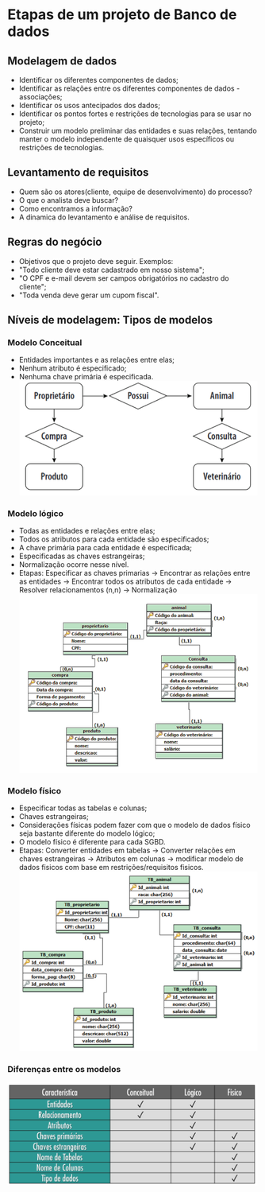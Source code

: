 # Etapas de um projeto de Banco de dados

## Modelagem de dados

- Identificar os diferentes componentes de dados;  
- Identificar as relações entre os diferentes componentes de dados - associações;  
- Identificar os usos antecipados dos dados;  
- Identificar os pontos fortes e restrições de tecnologias para se usar no projeto;  
- Construir um modelo preliminar das entidades e suas relações, tentando manter o modelo independente de quaisquer usos específicos ou restrições de tecnologias.  

## Levantamento de requisitos

- Quem são os atores(cliente, equipe de desenvolvimento) do processo?  
- O que o analista deve buscar?  
- Como encontramos a informação?  
- A dinamica do levantamento e análise de requisitos.  

## Regras do negócio

- Objetivos que o projeto deve seguir. Exemplos:
- "Todo cliente deve estar cadastrado em nosso sistema";  
- "O CPF e e-mail devem ser campos obrigatórios no cadastro do cliente";  
- "Toda venda deve gerar um cupom fiscal".

## Níveis de modelagem: Tipos de modelos

### Modelo Conceitual
- Entidades importantes e as relações entre elas;  
- Nenhum atributo é especificado;  
- Nenhuma chave primária é especificada.  
![ModeloConceitual](https://raw.githubusercontent.com/viniciusnasc/ADSAnotacoesAtividades/master/Semestre%201/ModelagemDeDados/2EtapasDeUmProjetoDeBancoDeDados/imagens/ModeloConceitual.PNG)

### Modelo lógico
-  Todas as entidades e relações entre elas;  
-  Todos os atributos para cada entidade são especificados;  
-  A chave primária para cada entidade é especificada;  
-  Especificadas as chaves estrangeiras;  
-  Normalização ocorre nesse nível. 
-  Etapas: Especificar as chaves primarias -> Encontrar as relações entre as entidades -> Encontrar todos os atributos de cada entidade -> Resolver relacionamentos (n,n) -> Normalização 
![ModeloLogico](https://raw.githubusercontent.com/viniciusnasc/ADSAnotacoesAtividades/master/Semestre%201/ModelagemDeDados/2EtapasDeUmProjetoDeBancoDeDados/imagens/ModeloLogico.PNG)

### Modelo físico
- Especificar todas as tabelas e colunas;  
- Chaves estrangeiras;  
- Considerações físicas podem fazer com que o modelo de dados físico seja bastante diferente do modelo lógico;  
- O modelo físico é diferente para cada SGBD.  
- Etapas: Converter entidades em tabelas -> Converter relações em chaves estrangeiras -> Atributos em colunas -> modificar modelo de dados fisicos com base em restrições/requisitos fisicos.  
![ModeloFisico](https://raw.githubusercontent.com/viniciusnasc/ADSAnotacoesAtividades/master/Semestre%201/ModelagemDeDados/2EtapasDeUmProjetoDeBancoDeDados/imagens/ModeloFisico.PNG)

### Diferenças entre os modelos
![Comparativo](https://raw.githubusercontent.com/viniciusnasc/ADSAnotacoesAtividades/master/Semestre%201/ModelagemDeDados/2EtapasDeUmProjetoDeBancoDeDados/imagens/QuadroComparativo.png)